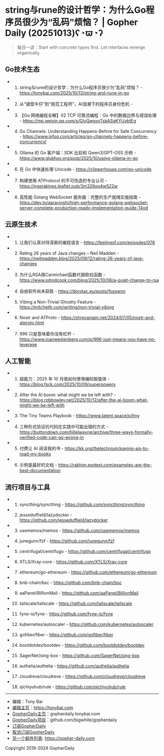 # string与rune的设计哲学：为什么Go程序员很少为“乱码”烦恼？ | Gopher Daily (20251013)ʕ◔ϖ◔ʔ

>每日一谚：Start with concrete types first. Let interfaces emerge organically.

## Go技术生态


- 1. string与rune的设计哲学：为什么Go程序员很少为“乱码”烦恼？ - https://tonybai.com/2025/10/13/string-and-rune-in-go

- 2. 从“键盘牛仔”到“规范工程师”，AI浪潮下的程序员身份危机 - 

- 3. 【Go 网络编程全解】02 TCP 可靠流编程：Go 中的数据边界与错误处理 - https://mp.weixin.qq.com/s/GIyQwgxxTsbASgKYUvbtEg

- 4. Go Channels: Understanding Happens-Before for Safe Concurrency - https://www.infoq.com/articles/go-channels-happens-before-concurrency/

- 5. Ollama 的 Go 客户端：SDK 比较和 Qwen3/GPT-OSS 示例 - https://www.glukhov.org/post/2025/10/using-ollama-in-go

- 6. 在 Go 中快速处理 Unicode - https://clipperhouse.com/go-unicode

- 7. 构建使用 ATProtocol 的不可伪造的专业认可 - https://ngerakines.leaflet.pub/3m326qo4w522w

- 8. 高性能 Golang WebSocket 服务器：完整的生产就绪实施指南 - https://dev.to/aaravjoshi/high-performance-golang-websocket-server-complete-production-ready-implementation-guide-14od


## 云原生技术


- 1. 让我们认真对待深奥的编程语言 - https://feelingof.com/episodes/078

- 2. Rating 26 years of Java changes – Neil Madden - https://neilmadden.blog/2025/09/12/rating-26-years-of-java-changes

- 3. 为什么RSA用Carmichael函数代替欧拉函数 - https://www.johndcook.com/blog/2025/10/06/a-quiet-change-to-rsa

- 4. 自由软件尚未获胜 - https://dorotac.eu/posts/fosswon

- 5. Vibing a Non-Trivial Ghostty Feature - https://mitchellh.com/writing/non-trivial-vibing

- 6. Nostr and ATProto - https://shreyanjain.net/2024/07/05/nostr-and-atproto.html

- 7. 996 只是意味着你没有杠杆 - https://www.joanwestenberg.com/p/996-just-means-you-have-no-leverage


## 人工智能


- 1. 超能力：2025 年 10 月我如何使用编码智能体 - https://blog.fsck.com/2025/10/09/superpowers

- 2. After the AI boom: what might we be left with? - https://blog.robbowley.net/2025/10/12/after-the-ai-boom-what-might-we-be-left-with

- 3. The Tiny Teams Playbook - https://www.latent.space/p/tiny

- 4. 三种形式验证的代码在实践中可能出错的方式 - https://buttondown.com/hillelwayne/archive/three-ways-formally-verified-code-can-go-wrong-in

- 5. 付费让 AI 阅读我的书 - https://kk.org/thetechnium/paying-ais-to-read-my-books

- 6. 示例是最好的文档 - https://rakhim.exotext.com/examples-are-the-best-documentation


## 流行项目与工具


- 1. syncthing/syncthing - https://github.com/syncthing/syncthing

- 2. jesseduffield/lazydocker - https://github.com/jesseduffield/lazydocker

- 3. usememos/memos - https://github.com/usememos/memos

- 4. junegunn/fzf - https://github.com/junegunn/fzf

- 5. centrifugal/centrifugo - https://github.com/centrifugal/centrifugo

- 6. XTLS/Xray-core - https://github.com/XTLS/Xray-core

- 7. ethereum/go-ethereum - https://github.com/ethereum/go-ethereum

- 8. bnb-chain/bsc - https://github.com/bnb-chain/bsc

- 9. aaPanel/BillionMail - https://github.com/aaPanel/BillionMail

- 10. tailscale/tailscale - https://github.com/tailscale/tailscale

- 11. fyne-io/fyne - https://github.com/fyne-io/fyne

- 12. kubernetes/autoscaler - https://github.com/kubernetes/autoscaler

- 13. gofiber/fiber - https://github.com/gofiber/fiber

- 14. bootdotdev/bootdev - https://github.com/bootdotdev/bootdev

- 15. SagerNet/sing-box - https://github.com/SagerNet/sing-box

- 16. authelia/authelia - https://github.com/authelia/authelia

- 17. cloudreve/cloudreve - https://github.com/cloudreve/cloudreve

- 18. qichiyuhub/rule - https://github.com/qichiyuhub/rule


----

- 编辑：Tony Bai
- [编辑主页](https://tonybai.com)：https://tonybai.com
- [GopherDaily主页](https://gopherdaily.tonybai.com)：gopherdaily.tonybai.com
- [GopherDaily项目](https://github.com/bigwhite/gopherdaily)：github.com/bigwhite/gopherdaily
- [订阅GopherDaily](https://gopherdaily.tonybai.com/subscribe)
- [取消订阅GopherDaily](https://gopherdaily.tonybai.com/unsubscribe)
- [另一个邮件列表](https://gopher-daily.com): https://gopher-daily.com

Copyright 2019-2024 GopherDaily
